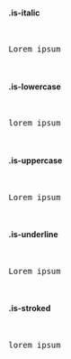 #### .is-italic

<pre class="docsify-example">
  <p class="is-italic">Lorem ipsum</p>
</pre>

#### .is-lowercase

<pre class="docsify-example">
  <p class="is-lowercase">lorem ipsum</p>
</pre>

#### .is-uppercase

<pre class="docsify-example">
  <p class="is-uppercase">Lorem ipsum</p>
</pre>

#### .is-underline

<pre class="docsify-example">
  <p class="is-underline">Lorem ipsum</p>
</pre>

#### .is-stroked

<pre class="docsify-example">
  <p class="is-stroked">lorem ipsum</p>
</pre>
